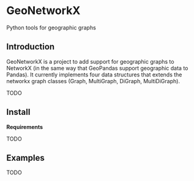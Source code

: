GeoNetworkX
===========

Python tools for geographic graphs


Introduction
------------

GeoNetworkX is a project to add support for geographic graphs to NetworkX (in the same way that GeoPandas support
geographic data to Pandas). It currently implements four data structures that extends the networkx graph classes (Graph,
 MultiGraph, DiGraph, MultiDiGraph).

TODO

Install
--------

**Requirements**

TODO

Examples
--------

TODO